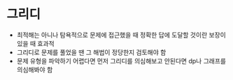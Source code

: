 # 그리디

-   최적해는 아니나 탐욕적으로 문제에 접근했을 때 정확한 답에 도달할 것이란 보장이 있을 때 효과적
-   그리디로 문제를 풀었을 땐 그 해법이 정당한지 검토해야 함
-   문제 유형을 파악하기 어렵다면 먼저 그리디를 의심해보고 안된다면 dp나 그래프를 의심해봐야 함
